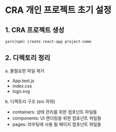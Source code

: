 # CRA 개인 프로젝트 초기 설정

## 1. CRA 프로젝트 생성

```
yarn(npm) create react-app project-name
```

## 2. 디렉토리 정리

a. 불필요한 파일 제거

- App.test.js
- index.css
- logo.svg

b. 디렉토리 구조 (src 하위)

- containers: 상태 관리를 위한 컴포넌트 파일들
- components: UI 렌더링을 위한 컴포넌트 파일들
- pages: 라우팅에 사용 될 페이지 컴포넌트 파일들
